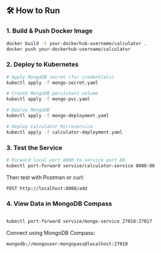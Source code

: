 ## 🛠️ How to Run

### 1. Build & Push Docker Image

```bash
docker build -t your-dockerhub-username/calculator .
docker push your-dockerhub-username/calculator
```
### 2. Deploy to Kubernetes
```bash
# Apply MongoDB secret (for credentials)
kubectl apply -f mongo-secret.yaml

# Create MongoDB persistent volume
kubectl apply -f mongo-pvc.yaml

# Deploy MongoDB
kubectl apply -f mongo-deployment.yaml

# Deploy Calculator Microservice
kubectl apply -f calculator-deployment.yaml
```

### 3. Test the Service 

```bash
# Forward local port 8080 to service port 80
kubectl port-forward service/calculator-service 8080:80
```

Then test with Postman or curl:

```
POST http://localhost:8080/add
```

### 4. View Data in MongoDB Compass

```bash

kubectl port-forward service/mongo-service 27018:27017
```

Connect using MongoDB Compass:

```
mongodb://mongouser:mongopass@localhost:27018
```




